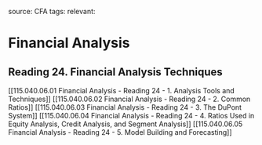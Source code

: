 source: CFA
tags: 
relevant: 

# Financial Analysis

## Reading 24. Financial Analysis Techniques

[[115.040.06.01 Financial Analysis - Reading 24 - 1. Analysis Tools and Techniques]]
[[115.040.06.02 Financial Analysis - Reading 24 - 2. Common Ratios]]
[[115.040.06.03 Financial Analysis - Reading 24 - 3. The DuPont System]]
[[115.040.06.04 Financial Analysis - Reading 24 - 4. Ratios Used in Equity Analysis, Credit Analysis, and Segment Analysis]]
[[115.040.06.05 Financial Analysis - Reading 24 - 5. Model Building and Forecasting]]

